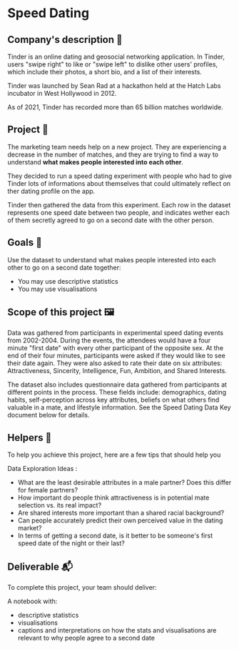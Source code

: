 # Speed Dating


## Company's description 📇

Tinder is an online dating and geosocial networking application. In Tinder, users "swipe right" to like or "swipe left" to dislike other users' profiles, which include their photos, a short bio, and a list of their interests.

Tinder was launched by Sean Rad at a hackathon held at the Hatch Labs incubator in West Hollywood in 2012.

As of 2021, Tinder has recorded more than 65 billion matches worldwide.


## Project 🚧

The marketing team needs help on a new project. They are experiencing a decrease in the number of matches, and they are trying to find a way to understand **what makes people interested into each other**. 

They decided to run a speed dating experiment with people who had to give Tinder lots of informations about themselves that could ultimately reflect on ther dating profile on the app.

Tinder then gathered the data from this experiment. Each row in the dataset represents one speed date between two people, and indicates wether each of them secretly agreed to go on a second date with the other person.


## Goals 🎯

Use the dataset to understand what makes people interested into each other to go on a second date together:
* You may use descriptive statistics
* You may use visualisations


## Scope of this project 🖼️

Data was gathered from participants in experimental speed dating events from 2002-2004. During the events, the attendees would have a four minute "first date" with every other participant of the opposite sex. At the end of their four minutes, participants were asked if they would like to see their date again. They were also asked to rate their date on six attributes: Attractiveness, Sincerity, Intelligence, Fun, Ambition, and Shared Interests.

The dataset also includes questionnaire data gathered from participants at different points in the process. These fields include: demographics, dating habits, self-perception across key attributes, beliefs on what others find valuable in a mate, and lifestyle information. See the Speed Dating Data Key document below for details.


## Helpers 🦮

To help you achieve this project, here are a few tips that should help you

Data Exploration Ideas :
* What are the least desirable attributes in a male partner? Does this differ for female partners?
* How important do people think attractiveness is in potential mate selection vs. its real impact?
* Are shared interests more important than a shared racial background?
* Can people accurately predict their own perceived value in the dating market?
* In terms of getting a second date, is it better to be someone's first speed date of the night or their last?


## Deliverable 📬

To complete this project, your team should deliver:

A notebook with:
* descriptive statistics
* visualisations
* captions and interpretations on how the stats and visualisations are relevant to why people agree to a second date